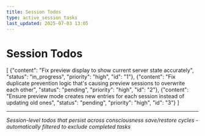 ```yaml
---
title: Session Todos
type: active_session_tasks
last_updated: 2025-07-03 13:05
---
```


# Session Todos

[
  {"content": "Fix preview display to show current server state accurately", "status": "in_progress", "priority": "high", "id": "1"},
  {"content": "Fix duplicate prevention logic that's causing preview sessions to overwrite each other", "status": "pending", "priority": "high", "id": "2"},
  {"content": "Ensure preview mode creates new entries for each session instead of updating old ones", "status": "pending", "priority": "high", "id": "3"}
]

---
*Session-level todos that persist across consciousness save/restore cycles - automatically filtered to exclude completed tasks*
